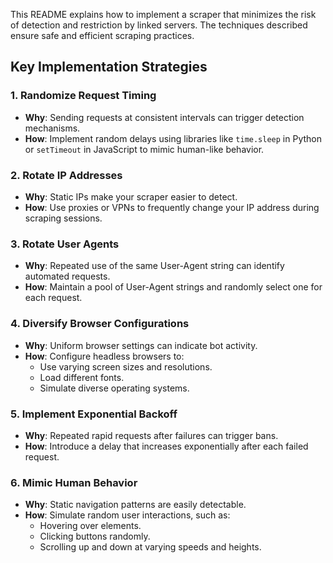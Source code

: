 This README explains how to implement a scraper that minimizes the risk of detection and restriction by linked servers. The techniques described ensure safe and efficient scraping practices.

## Key Implementation Strategies

### 1. Randomize Request Timing

- **Why**: Sending requests at consistent intervals can trigger detection mechanisms.
- **How**: Implement random delays using libraries like `time.sleep` in Python or `setTimeout` in JavaScript to mimic human-like behavior.

### 2. Rotate IP Addresses

- **Why**: Static IPs make your scraper easier to detect.
- **How**: Use proxies or VPNs to frequently change your IP address during scraping sessions.

### 3. Rotate User Agents

- **Why**: Repeated use of the same User-Agent string can identify automated requests.
- **How**: Maintain a pool of User-Agent strings and randomly select one for each request.

### 4. Diversify Browser Configurations

- **Why**: Uniform browser settings can indicate bot activity.
- **How**: Configure headless browsers to:
  - Use varying screen sizes and resolutions.
  - Load different fonts.
  - Simulate diverse operating systems.

### 5. Implement Exponential Backoff

- **Why**: Repeated rapid requests after failures can trigger bans.
- **How**: Introduce a delay that increases exponentially after each failed request.

### 6. Mimic Human Behavior

- **Why**: Static navigation patterns are easily detectable.
- **How**: Simulate random user interactions, such as:
  - Hovering over elements.
  - Clicking buttons randomly.
  - Scrolling up and down at varying speeds and heights.
